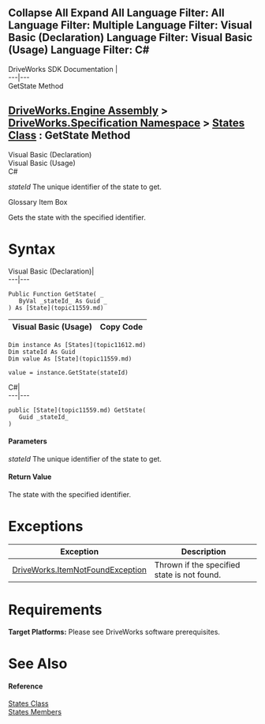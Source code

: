 Collapse All Expand All Language Filter: All  Language Filter: Multiple  Language Filter: Visual Basic (Declaration) Language Filter: Visual Basic (Usage) Language Filter: C#  
---  
DriveWorks SDK Documentation  |   
---|---  
GetState Method   
  
[DriveWorks.Engine Assembly](topic2156.md) > [DriveWorks.Specification Namespace](topic10764.md) > [States Class](topic11612.md) : GetState Method  
---  
  
Visual Basic (Declaration)    
Visual Basic (Usage)    
C# 

_stateId_
    The unique identifier of the state to get.

Glossary Item Box

Gets the state with the specified identifier. 

# Syntax

Visual Basic (Declaration)|   
---|---  
      
    
    Public Function GetState( _
       ByVal _stateId_ As Guid _
    ) As [State](topic11559.md)  
  
Visual Basic (Usage)| Copy Code  
---|---  
      
    
    Dim instance As [States](topic11612.md)
    Dim stateId As Guid
    Dim value As [State](topic11559.md)
     
    value = instance.GetState(stateId)  
  
C#|   
---|---  
      
    
    public [State](topic11559.md) GetState( 
       Guid _stateId_
    )  
  
#### Parameters

 _stateId_
    The unique identifier of the state to get.

#### Return Value

The state with the specified identifier.

# Exceptions

Exception| Description  
---|---  
[DriveWorks.ItemNotFoundException](topic3571.md)| Thrown if the specified state is not found.  
  
# Requirements

**Target Platforms:** Please see DriveWorks software prerequisites.

# See Also

#### Reference

[States Class](topic11612.md)   
[States Members](topic11613.md)


